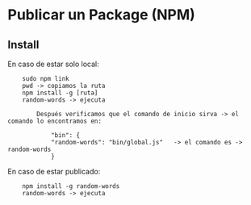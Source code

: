 # Publicar un Package (NPM)

## Install

En caso de estar solo local:

        sudo npm link
        pwd -> copiamos la ruta
        npm install -g [ruta]
        random-words -> ejecuta 

            Después verificamos que el comando de inicio sirva -> el comando lo encontramos en:

                "bin": {
                "random-words": "bin/global.js"   -> el comando es -> random-words
                }

En caso de estar publicado:

        npm install -g random-words
        random-words -> ejecuta